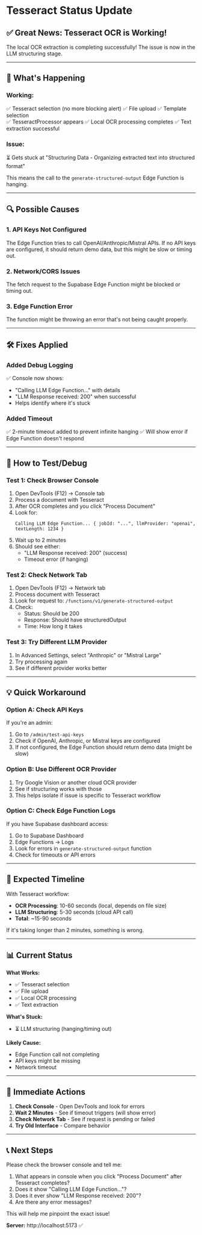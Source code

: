 # Tesseract Status Update

## ✅ Great News: Tesseract OCR is Working!

The local OCR extraction is completing successfully! The issue is now in the LLM structuring stage.

---

## 🎯 What's Happening

### **Working:**
✅ Tesseract selection (no more blocking alert)
✅ File upload
✅ Template selection  
✅ TesseractProcessor appears
✅ Local OCR processing completes
✅ Text extraction successful

### **Issue:**
⏳ Gets stuck at "Structuring Data - Organizing extracted text into structured format"

This means the call to the `generate-structured-output` Edge Function is hanging.

---

## 🔍 **Possible Causes**

### **1. API Keys Not Configured**
The Edge Function tries to call OpenAI/Anthropic/Mistral APIs. If no API keys are configured, it should return demo data, but this might be slow or timing out.

### **2. Network/CORS Issues**
The fetch request to the Supabase Edge Function might be blocked or timing out.

### **3. Edge Function Error**
The function might be throwing an error that's not being caught properly.

---

## 🛠️ **Fixes Applied**

### **Added Debug Logging**
✅ Console now shows:
- "Calling LLM Edge Function..." with details
- "LLM Response received: 200" when successful
- Helps identify where it's stuck

### **Added Timeout**
✅ 2-minute timeout added to prevent infinite hanging
✅ Will show error if Edge Function doesn't respond

---

## 🧪 **How to Test/Debug**

### **Test 1: Check Browser Console**
1. Open DevTools (F12) → Console tab
2. Process a document with Tesseract
3. After OCR completes and you click "Process Document"
4. Look for:
   ```
   Calling LLM Edge Function... { jobId: "...", llmProvider: "openai", textLength: 1234 }
   ```
5. Wait up to 2 minutes
6. Should see either:
   - "LLM Response received: 200" (success)
   - Timeout error (if hanging)

### **Test 2: Check Network Tab**
1. Open DevTools (F12) → Network tab
2. Process document with Tesseract
3. Look for request to: `/functions/v1/generate-structured-output`
4. Check:
   - Status: Should be 200
   - Response: Should have structuredOutput
   - Time: How long it takes

### **Test 3: Try Different LLM Provider**
1. In Advanced Settings, select "Anthropic" or "Mistral Large"
2. Try processing again
3. See if different provider works better

---

## 💡 **Quick Workaround**

### **Option A: Check API Keys**
If you're an admin:
1. Go to `/admin/test-api-keys`
2. Check if OpenAI, Anthropic, or Mistral keys are configured
3. If not configured, the Edge Function should return demo data (might be slow)

### **Option B: Use Different OCR Provider**
1. Try Google Vision or another cloud OCR provider
2. See if structuring works with those
3. This helps isolate if issue is specific to Tesseract workflow

### **Option C: Check Edge Function Logs**
If you have Supabase dashboard access:
1. Go to Supabase Dashboard
2. Edge Functions → Logs
3. Look for errors in `generate-structured-output` function
4. Check for timeouts or API errors

---

## 🚀 **Expected Timeline**

With Tesseract workflow:
- **OCR Processing**: 10-60 seconds (local, depends on file size)
- **LLM Structuring**: 5-30 seconds (cloud API call)
- **Total**: ~15-90 seconds

If it's taking longer than 2 minutes, something is wrong.

---

## 📊 **Current Status**

**What Works:**
- ✅ Tesseract selection
- ✅ File upload
- ✅ Local OCR processing
- ✅ Text extraction

**What's Stuck:**
- ⏳ LLM structuring (hanging/timing out)

**Likely Cause:**
- Edge Function call not completing
- API keys might be missing
- Network timeout

---

## 🔧 **Immediate Actions**

1. **Check Console** - Open DevTools and look for errors
2. **Wait 2 Minutes** - See if timeout triggers (will show error)
3. **Check Network Tab** - See if request is pending or failed
4. **Try Old Interface** - Compare behavior

---

## 📞 **Next Steps**

Please check the browser console and tell me:
1. What appears in console when you click "Process Document" after Tesseract completes?
2. Does it show "Calling LLM Edge Function..."?
3. Does it ever show "LLM Response received: 200"?
4. Are there any error messages?

This will help me pinpoint the exact issue!

**Server:** http://localhost:5173 ✅

